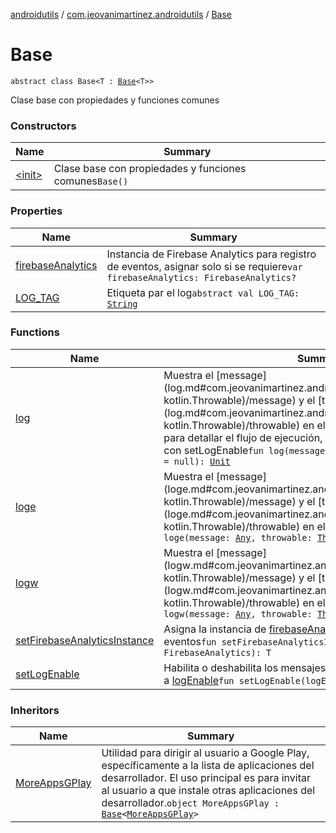 [androidutils](../../index.md) / [com.jeovanimartinez.androidutils](../index.md) / [Base](./index.md)

# Base

`abstract class Base<T : `[`Base`](./index.md)`<T>>`

Clase base con propiedades y funciones comunes

### Constructors

| Name | Summary |
|---|---|
| [&lt;init&gt;](-init-.md) | Clase base con propiedades y funciones comunes`Base()` |

### Properties

| Name | Summary |
|---|---|
| [firebaseAnalytics](firebase-analytics.md) | Instancia de Firebase Analytics para registro de eventos, asignar solo si se requiere`var firebaseAnalytics: FirebaseAnalytics?` |
| [LOG_TAG](-l-o-g_-t-a-g.md) | Etiqueta par el log`abstract val LOG_TAG: `[`String`](https://kotlinlang.org/api/latest/jvm/stdlib/kotlin/-string/index.html) |

### Functions

| Name | Summary |
|---|---|
| [log](log.md) | Muestra el [message](log.md#com.jeovanimartinez.androidutils.Base$log(kotlin.Any, kotlin.Throwable)/message) y el [throwable](log.md#com.jeovanimartinez.androidutils.Base$log(kotlin.Any, kotlin.Throwable)/throwable) en el log de DEPURACIÓN, usado para detallar el flujo de ejecución, se puede habilitar y deshabilitar con setLogEnable`fun log(message: `[`Any`](https://kotlinlang.org/api/latest/jvm/stdlib/kotlin/-any/index.html)`, throwable: `[`Throwable`](https://kotlinlang.org/api/latest/jvm/stdlib/kotlin/-throwable/index.html)`? = null): `[`Unit`](https://kotlinlang.org/api/latest/jvm/stdlib/kotlin/-unit/index.html) |
| [loge](loge.md) | Muestra el [message](loge.md#com.jeovanimartinez.androidutils.Base$loge(kotlin.Any, kotlin.Throwable)/message) y el [throwable](loge.md#com.jeovanimartinez.androidutils.Base$loge(kotlin.Any, kotlin.Throwable)/throwable) en el log de ERROR`fun loge(message: `[`Any`](https://kotlinlang.org/api/latest/jvm/stdlib/kotlin/-any/index.html)`, throwable: `[`Throwable`](https://kotlinlang.org/api/latest/jvm/stdlib/kotlin/-throwable/index.html)`? = null): `[`Unit`](https://kotlinlang.org/api/latest/jvm/stdlib/kotlin/-unit/index.html) |
| [logw](logw.md) | Muestra el [message](logw.md#com.jeovanimartinez.androidutils.Base$logw(kotlin.Any, kotlin.Throwable)/message) y el [throwable](logw.md#com.jeovanimartinez.androidutils.Base$logw(kotlin.Any, kotlin.Throwable)/throwable) en el log de ADVERTENCIA`fun logw(message: `[`Any`](https://kotlinlang.org/api/latest/jvm/stdlib/kotlin/-any/index.html)`, throwable: `[`Throwable`](https://kotlinlang.org/api/latest/jvm/stdlib/kotlin/-throwable/index.html)`? = null): `[`Unit`](https://kotlinlang.org/api/latest/jvm/stdlib/kotlin/-unit/index.html) |
| [setFirebaseAnalyticsInstance](set-firebase-analytics-instance.md) | Asigna la instancia de [firebaseAnalytics](set-firebase-analytics-instance.md#com.jeovanimartinez.androidutils.Base$setFirebaseAnalyticsInstance(com.google.firebase.analytics.FirebaseAnalytics)/firebaseAnalytics) para registro de eventos`fun setFirebaseAnalyticsInstance(firebaseAnalytics: FirebaseAnalytics): T` |
| [setLogEnable](set-log-enable.md) | Habilita o deshabilita los mensajes del log de depuración en base a [logEnable](set-log-enable.md#com.jeovanimartinez.androidutils.Base$setLogEnable(kotlin.Boolean)/logEnable)`fun setLogEnable(logEnable: `[`Boolean`](https://kotlinlang.org/api/latest/jvm/stdlib/kotlin/-boolean/index.html)`): T` |

### Inheritors

| Name | Summary |
|---|---|
| [MoreAppsGPlay](../../com.jeovanimartinez.androidutils.moreapps/-more-apps-g-play/index.md) | Utilidad para dirigir al usuario a Google Play, específicamente a la lista de aplicaciones del desarrollador. El uso principal es para invitar al usuario a que instale otras aplicaciones del desarrollador.`object MoreAppsGPlay : `[`Base`](./index.md)`<`[`MoreAppsGPlay`](../../com.jeovanimartinez.androidutils.moreapps/-more-apps-g-play/index.md)`>` |
